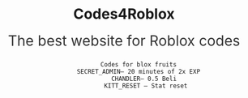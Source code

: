 
<header class="modern-header">
        <div class="container">
            <h1 class="site-title">Codes4Roblox</h1>
            <h2 class="site-subheading" style="font-size:2em; font-weight:normal; margin-top:10px; color:#333;">The best website for Roblox codes</h2>
     
            Codes for blox fruits
            SECRET_ADMIN– 20 minutes of 2x EXP
                CHANDLER– 0.5 Beli 
                KITT_RESET – Stat reset
